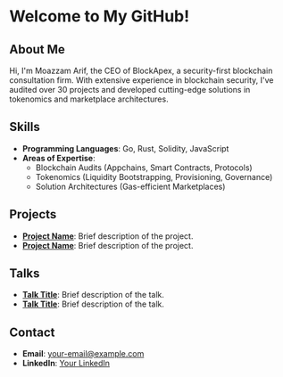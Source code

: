 # Welcome to My GitHub!

## About Me
Hi, I'm Moazzam Arif, the CEO of BlockApex, a security-first blockchain consultation firm. With extensive experience in blockchain security, I've audited over 30 projects and developed cutting-edge solutions in tokenomics and marketplace architectures.

## Skills
- **Programming Languages**: Go, Rust, Solidity, JavaScript
- **Areas of Expertise**:
  - Blockchain Audits (Appchains, Smart Contracts, Protocols)
  - Tokenomics (Liquidity Bootstrapping, Provisioning, Governance)
  - Solution Architectures (Gas-efficient Marketplaces)

## Projects
- **[Project Name](link)**: Brief description of the project.
- **[Project Name](link)**: Brief description of the project.

## Talks
- **[Talk Title](link)**: Brief description of the talk.
- **[Talk Title](link)**: Brief description of the talk.

## Contact
- **Email**: [your-email@example.com](mailto:your-email@example.com)
- **LinkedIn**: [Your LinkedIn](https://linkedin.com/in/yourprofile)
